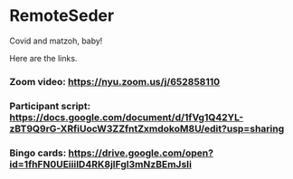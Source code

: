 # RemoteSeder
Covid and matzoh, baby!

Here are the links.

### Zoom video: https://nyu.zoom.us/j/652858110

### Participant script: https://docs.google.com/document/d/1fVg1Q42YL-zBT9Q9rG-XRfiUocW3ZZfntZxmdokoM8U/edit?usp=sharing

### Bingo cards: https://drive.google.com/open?id=1fhFN0UEiiilD4RK8jlFgI3mNzBEmJsIi
